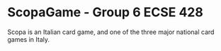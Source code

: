 # ScopaGame - Group 6 ECSE 428
 Scopa is an Italian card game, and one of the three major national card games in Italy.
